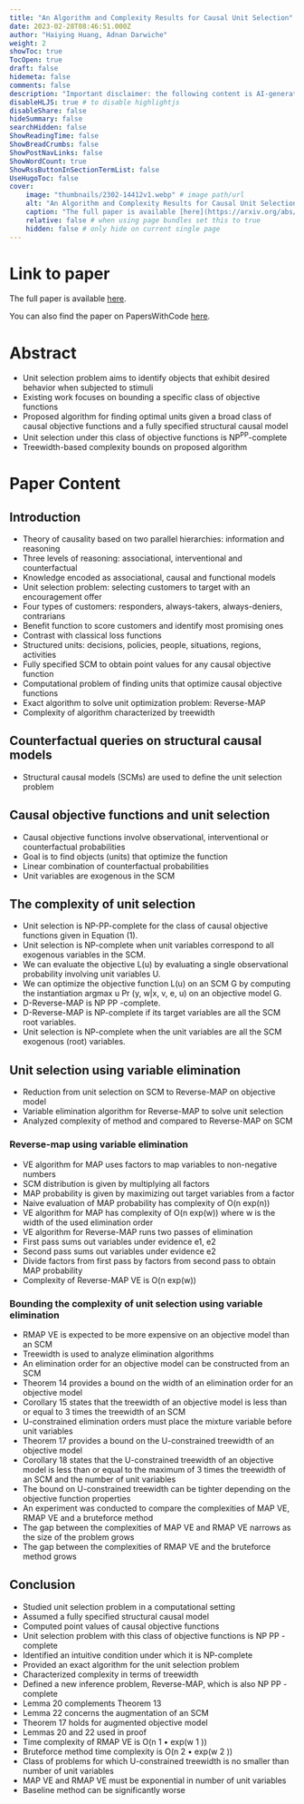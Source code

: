 ```yaml
---
title: "An Algorithm and Complexity Results for Causal Unit Selection"
date: 2023-02-28T08:46:51.000Z
author: "Haiying Huang, Adnan Darwiche"
weight: 2
showToc: true
TocOpen: true
draft: false
hidemeta: false
comments: false
description: "Important disclaimer: the following content is AI-generated, please make sure to fact check the presented information by reading the full paper."
disableHLJS: true # to disable highlightjs
disableShare: false
hideSummary: false
searchHidden: false
ShowReadingTime: false
ShowBreadCrumbs: false
ShowPostNavLinks: false
ShowWordCount: true
ShowRssButtonInSectionTermList: false
UseHugoToc: false
cover:
    image: "thumbnails/2302-14412v1.webp" # image path/url
    alt: "An Algorithm and Complexity Results for Causal Unit Selection" # alt text
    caption: "The full paper is available [here](https://arxiv.org/abs/2302.14412)." # display caption under cover
    relative: false # when using page bundles set this to true
    hidden: false # only hide on current single page
---
```


# Link to paper
The full paper is available [here](https://arxiv.org/abs/2302.14412).

You can also find the paper on PapersWithCode [here](https://paperswithcode.com/paper/an-algorithm-and-complexity-results-for).

# Abstract
- Unit selection problem aims to identify objects that exhibit desired behavior when subjected to stimuli
- Existing work focuses on bounding a specific class of objective functions
- Proposed algorithm for finding optimal units given a broad class of causal objective functions and a fully specified structural causal model
- Unit selection under this class of objective functions is $\text{NP}^\text{PP}$-complete
- Treewidth-based complexity bounds on proposed algorithm

# Paper Content

## Introduction
- Theory of causality based on two parallel hierarchies: information and reasoning
- Three levels of reasoning: associational, interventional and counterfactual
- Knowledge encoded as associational, causal and functional models
- Unit selection problem: selecting customers to target with an encouragement offer
- Four types of customers: responders, always-takers, always-deniers, contrarians
- Benefit function to score customers and identify most promising ones
- Contrast with classical loss functions
- Structured units: decisions, policies, people, situations, regions, activities
- Fully specified SCM to obtain point values for any causal objective function
- Computational problem of finding units that optimize causal objective functions
- Exact algorithm to solve unit optimization problem: Reverse-MAP
- Complexity of algorithm characterized by treewidth

## Counterfactual queries on structural causal models
- Structural causal models (SCMs) are used to define the unit selection problem

## Causal objective functions and unit selection
- Causal objective functions involve observational, interventional or counterfactual probabilities
- Goal is to find objects (units) that optimize the function
- Linear combination of counterfactual probabilities
- Unit variables are exogenous in the SCM

## The complexity of unit selection
- Unit selection is NP-PP-complete for the class of causal objective functions given in Equation (1).
- Unit selection is NP-complete when unit variables correspond to all exogenous variables in the SCM.
- We can evaluate the objective L(u) by evaluating a single observational probability involving unit variables U.
- We can optimize the objective function L(u) on an SCM G by computing the instantiation argmax u Pr (y, w|x, v, e, u) on an objective model G.
- D-Reverse-MAP is NP PP -complete.
- D-Reverse-MAP is NP-complete if its target variables are all the SCM root variables.
- Unit selection is NP-complete when the unit variables are all the SCM exogenous (root) variables.

## Unit selection using variable elimination
- Reduction from unit selection on SCM to Reverse-MAP on objective model
- Variable elimination algorithm for Reverse-MAP to solve unit selection
- Analyzed complexity of method and compared to Reverse-MAP on SCM

### Reverse-map using variable elimination
- VE algorithm for MAP uses factors to map variables to non-negative numbers
- SCM distribution is given by multiplying all factors
- MAP probability is given by maximizing out target variables from a factor
- Naive evaluation of MAP probability has complexity of O(n exp(n))
- VE algorithm for MAP has complexity of O(n exp(w)) where w is the width of the used elimination order
- VE algorithm for Reverse-MAP runs two passes of elimination
- First pass sums out variables under evidence e1, e2
- Second pass sums out variables under evidence e2
- Divide factors from first pass by factors from second pass to obtain MAP probability
- Complexity of Reverse-MAP VE is O(n exp(w))

### Bounding the complexity of unit selection using variable elimination
- RMAP VE is expected to be more expensive on an objective model than an SCM
- Treewidth is used to analyze elimination algorithms
- An elimination order for an objective model can be constructed from an SCM
- Theorem 14 provides a bound on the width of an elimination order for an objective model
- Corollary 15 states that the treewidth of an objective model is less than or equal to 3 times the treewidth of an SCM
- U-constrained elimination orders must place the mixture variable before unit variables
- Theorem 17 provides a bound on the U-constrained treewidth of an objective model
- Corollary 18 states that the U-constrained treewidth of an objective model is less than or equal to the maximum of 3 times the treewidth of an SCM and the number of unit variables
- The bound on U-constrained treewidth can be tighter depending on the objective function properties
- An experiment was conducted to compare the complexities of MAP VE, RMAP VE and a bruteforce method
- The gap between the complexities of MAP VE and RMAP VE narrows as the size of the problem grows
- The gap between the complexities of RMAP VE and the bruteforce method grows

## Conclusion
- Studied unit selection problem in a computational setting
- Assumed a fully specified structural causal model
- Computed point values of causal objective functions
- Unit selection problem with this class of objective functions is NP PP -complete
- Identified an intuitive condition under which it is NP-complete
- Provided an exact algorithm for the unit selection problem
- Characterized complexity in terms of treewidth
- Defined a new inference problem, Reverse-MAP, which is also NP PP -complete
- Lemma 20 complements Theorem 13
- Lemma 22 concerns the augmentation of an SCM
- Theorem 17 holds for augmented objective model
- Lemmas 20 and 22 used in proof
- Time complexity of RMAP VE is O(n 1 • exp(w 1 ))
- Bruteforce method time complexity is O(n 2 • exp(w 2 ))
- Class of problems for which U-constrained treewidth is no smaller than number of unit variables
- MAP VE and RMAP VE must be exponential in number of unit variables
- Baseline method can be significantly worse
